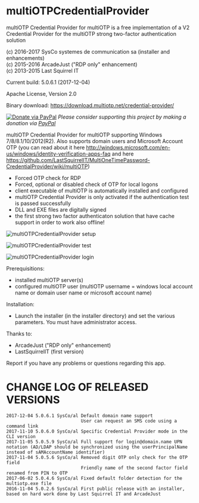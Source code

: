 multiOTPCredentialProvider
==========================
multiOTP Credential Provider for multiOTP is a free implementation of a V2 Credential Provider for the multiOTP strong two-factor authentication solution  

(c) 2016-2017 SysCo systemes de communication sa (installer and enhancements)  
(c) 2015-2016 ArcadeJust ("RDP only" enhancement)  
(c) 2013-2015 Last Squirrel IT  

Current build: 5.0.6.1 (2017-12-04)

Apache License, Version 2.0

Binary download: https://download.multiotp.net/credential-provider/

[![Donate via PayPal](https://img.shields.io/badge/donate-paypal-87ceeb.svg)](https://www.paypal.com/cgi-bin/webscr?cmd=_donations&currency_code=USD&business=paypal@sysco.ch&item_name=Donation%20for%20multiOTP%20project)
*Please consider supporting this project by making a donation via [PayPal](https://www.paypal.com/cgi-bin/webscr?cmd=_donations&currency_code=USD&business=paypal@sysco.ch&item_name=Donation%20for%20multiOTP%20project)*

multiOTP Credential Provider for multiOTP supporting Windows 7/8/8.1/10/2012(R2). Also supports domain users and Microsoft Account OTP (you can read about it here http://windows.microsoft.com/en-us/windows/identity-verification-apps-faq and here https://github.com/LastSquirrelIT/MultiOneTimePassword-CredentialProvider/wiki/multiOTP)
- Forced OTP check for RDP
- Forced, optional or disabled check of OTP for local logons
- client executable of multiOTP is automatically installed and configured
- multiOTP Credential Provider is only activated if the authentication test is passed successfully
- DLL and EXE files are digitally signed
- the first strong two factor authenticaton solution that have cache support in order to work also offline!

![multiOTPCredentialProvider setup](https://raw.githubusercontent.com/multiOTP/multiOTPCredentialProvider/master/screenshots/multiOTPCredentialProvider-setup.png)

![multiOTPCredentialProvider test](https://raw.githubusercontent.com/multiOTP/multiOTPCredentialProvider/master/screenshots/multiOTPCredentialProvider-test.png)

![multiOTPCredentialProvider login](https://raw.githubusercontent.com/multiOTP/multiOTPCredentialProvider/master/screenshots/multiOTPCredentialProvider-login.png)


Prerequisitions:
- installed multiOTP server(s)
- configured multiOTP user (multiOTP username = windows local account name or domain user name or microsoft account name)

Installation:
- Launch the installer (in the installer directory) and set the various parameters. You must have administrator access.

Thanks to:
- ArcadeJust ("RDP only" enhancement)
- LastSquirrelIT (first version)

Report if you have any problems or questions regarding this app.


CHANGE LOG OF RELEASED VERSIONS
===============================
```
2017-12-04 5.0.6.1 SysCo/al Default domain name support
                            User can request an SMS code using a command link
2017-11-10 5.0.6.0 SysCo/al Specific Credential Provider mode in the CLI version
2017-11-05 5.0.5.9 SysCo/al Full support for login@domain.name UPN notation (AD/LDAP should be synchronized using the userPrincipalName instead of sAMAccountName identifier)
2017-11-04 5.0.5.6 SysCo/al Removed digit OTP only check for the OTP field
                            Friendly name of the second factor field renamed from PIN to OTP
2017-06-02 5.0.4.6 SysCo/al Fixed default folder detection for the multiotp.exe file
2016-11-04 5.0.2.6 SysCo/al First public release with an installer, based on hard work done by Last Squirrel IT and ArcadeJust
```
